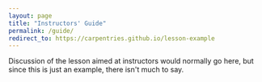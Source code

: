 ```yaml
---
layout: page
title: "Instructors' Guide"
permalink: /guide/
redirect_to: https://carpentries.github.io/lesson-example
---
```

Discussion of the lesson aimed at instructors would normally go here,
but since this is just an example,
there isn't much to say.
